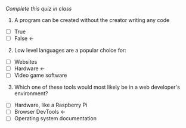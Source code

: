 *Complete this quiz in class*

1. A program can be created without the creator writing any code

- [ ] True
- [ ] False  <-

2. Low level languages are a popular choice for:

- [ ] Websites
- [ ] Hardware  <-
- [ ] Video game software

3. Which one of these tools would most likely be in a web developer's environment?

- [ ] Hardware, like a Raspberry Pi
- [ ] Browser DevTools  <-
- [ ] Operating system documentation
